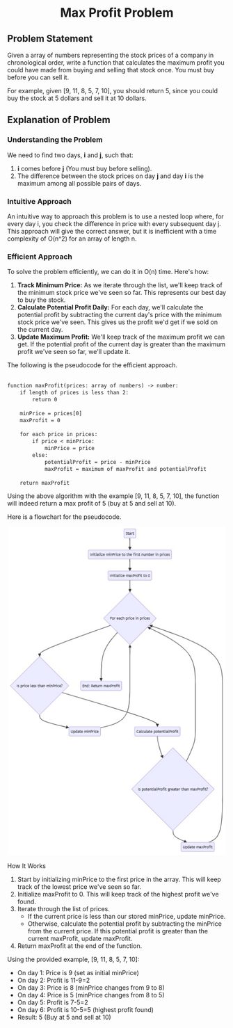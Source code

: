 ﻿
<p align="center">
  <h1 align="center">Max Profit Problem</h1>
</p>

## Problem Statement

Given a array of numbers representing the stock prices of a company in chronological order, write a function that calculates the maximum profit you could have made from buying and selling that stock once. You must buy before you can sell it.

For example, given [9, 11, 8, 5, 7, 10], you should return 5, since you could buy the stock at 5 dollars and sell it at 10 dollars.

## Explanation of Problem

### Understanding the Problem
We need to find two days, **i** and **j**, such that:

1. **i** comes before **j** (You must buy before selling).
2. The difference between the stock prices on day **j** and day **i** is the maximum among all possible pairs of days.

### Intuitive Approach
An intuitive way to approach this problem is to use a nested loop where, for every day i, you check the difference in price with every subsequent day j. This approach will give the correct answer, but it is inefficient with a time complexity of O(n^2) for an array of length n.

### Efficient Approach
To solve the problem efficiently, we can do it in O(n) time. Here's how:

1. **Track Minimum Price:** As we iterate through the list, we'll keep track of the minimum stock price we've seen so far. This represents our best day to buy the stock.
2. **Calculate Potential Profit Daily:** For each day, we'll calculate the potential profit by subtracting the current day's price with the minimum stock price we've seen. This gives us the profit we'd get if we sold on the current day.
3. **Update Maximum Profit:** We'll keep track of the maximum profit we can get. If the potential profit of the current day is greater than the maximum profit we've seen so far, we'll update it.

The following is the pseudocode for the efficient approach. 

```pseudocode

function maxProfit(prices: array of numbers) -> number:
    if length of prices is less than 2:
        return 0

    minPrice = prices[0]
    maxProfit = 0

    for each price in prices:
        if price < minPrice:
            minPrice = price
        else:
            potentialProfit = price - minPrice
            maxProfit = maximum of maxProfit and potentialProfit

    return maxProfit
```

Using the above algorithm with the example [9, 11, 8, 5, 7, 10], the function will indeed return a max profit of 5 (buy at 5 and sell at 10).

Here is a flowchart for the pseudocode.

<p align="center">
  <img alt="Pseudocode Flowchart" src="assets/diagrams/PseudoCodeFlowChart.png" width="500px" />
</p>

How It Works
1. Start by initializing minPrice to the first price in the array. This will keep track of the lowest price we've seen so far.
2. Initialize maxProfit to 0. This will keep track of the highest profit we've found.
3. Iterate through the list of prices.
    - If the current price is less than our stored minPrice, update minPrice.
    - Otherwise, calculate the potential profit by subtracting the minPrice from the current price. If this potential profit is greater than the current maxProfit, update maxProfit.
4. Return maxProfit at the end of the function.

Using the provided example, [9, 11, 8, 5, 7, 10]:

- On day 1: Price is 9 (set as initial minPrice)
- On day 2: Profit is 11-9=2
- On day 3: Price is 8 (minPrice changes from 9 to 8)
- On day 4: Price is 5 (minPrice changes from 8 to 5)
- On day 5: Profit is 7-5=2
- On day 6: Profit is 10-5=5 (highest profit found)
- Result: 5 (Buy at 5 and sell at 10)

